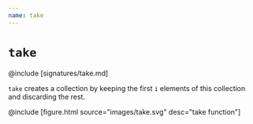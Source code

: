 ```yaml
---
name: take
---
```


# `take`

@include [signatures/take.md]

`take` creates a collection by keeping the first `i` elements of this collection and discarding the rest.

@include [figure.html source="images/take.svg" desc="take function"]
